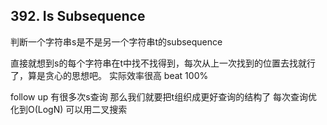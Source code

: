 ## 392. Is Subsequence
判断一个字符串s是不是另一个字符串t的subsequence

直接就想到s的每个字符串在t中找不找得到，每次从上一次找到的位置去找就行了，算是贪心的思想吧。 实际效率很高 beat 100%

follow up 
有很多次s查询 那么我们就要把t组织成更好查询的结构了
每次查询优化到O(LogN) 可以用二叉搜索